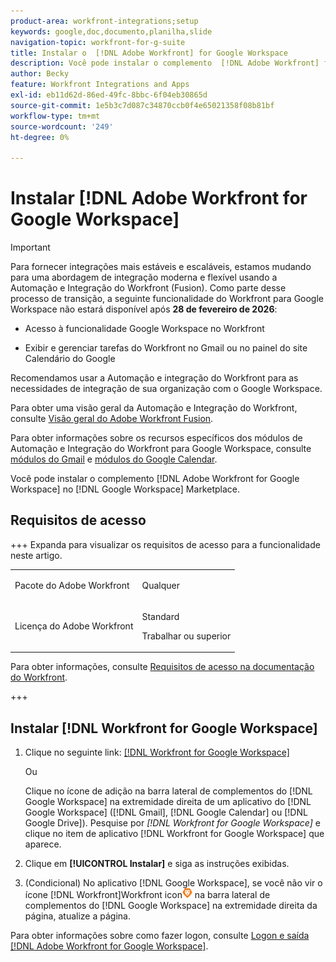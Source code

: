 ```yaml
---
product-area: workfront-integrations;setup
keywords: google,doc,documento,planilha,slide
navigation-topic: workfront-for-g-suite
title: Instalar o  [!DNL Adobe Workfront] for Google Workspace
description: Você pode instalar o complemento  [!DNL Adobe Workfront] for Google Workspace do Google Workspace Marketplace.
author: Becky
feature: Workfront Integrations and Apps
exl-id: eb11d62d-86ed-49fc-8bbc-6f04eb30865d
source-git-commit: 1e5b3c7d087c34870ccb0f4e65021358f08b81bf
workflow-type: tm+mt
source-wordcount: '249'
ht-degree: 0%

---
```


# Instalar [!DNL Adobe Workfront for Google Workspace]

>[!IMPORTANT]
>
>Para fornecer integrações mais estáveis e escaláveis, estamos mudando para uma abordagem de integração moderna e flexível usando a Automação e Integração do Workfront (Fusion). Como parte desse processo de transição, a seguinte funcionalidade do Workfront para Google Workspace não estará disponível após **28 de fevereiro de 2026**:
>
>* Acesso à funcionalidade Google Workspace no Workfront
>
>* Exibir e gerenciar tarefas do Workfront no Gmail ou no painel do site Calendário do Google
>
>Recomendamos usar a Automação e integração do Workfront para as necessidades de integração de sua organização com o Google Workspace.
>
>Para obter uma visão geral da Automação e Integração do Workfront, consulte [Visão geral do Adobe Workfront Fusion](https://experienceleague.adobe.com/pt-br/docs/workfront-fusion/using/get-started-with-fusion/understand-workfront-fusion/workfront-fusion-overview).
>
>Para obter informações sobre os recursos específicos dos módulos de Automação e Integração do Workfront para Google Workspace, consulte [módulos do Gmail](https://experienceleague.adobe.com/pt-br/docs/workfront-fusion/using/references/apps-and-their-modules/third-party-app-connectors/gmail-modules) e [módulos do Google Calendar](https://experienceleague.adobe.com/pt-br/docs/workfront-fusion/using/references/apps-and-their-modules/third-party-app-connectors/google-calendar-modules).

Você pode instalar o complemento [!DNL Adobe Workfront for Google Workspace] no [!DNL Google Workspace] Marketplace.

## Requisitos de acesso

+++ Expanda para visualizar os requisitos de acesso para a funcionalidade neste artigo.

<table style="table-layout:auto"> 
 <col> 
 <col> 
 <tbody> 
  <tr> 
   <td role="rowheader">Pacote do Adobe Workfront</td> 
   <td> <p>Qualquer</p> </td> 
  </tr> 
  <tr> 
   <td role="rowheader">Licença do Adobe Workfront</td> 
   <td> <p>Standard</p><p>Trabalhar ou superior</p>
  </tr> 
 </tbody> 
</table>

Para obter informações, consulte [Requisitos de acesso na documentação do Workfront](/help/quicksilver/administration-and-setup/add-users/access-levels-and-object-permissions/access-level-requirements-in-documentation.md).

+++

## Instalar [!DNL Workfront for Google Workspace]

1. Clique no seguinte link: [[!DNL Workfront for Google Workspace]](https://workspace.google.com/marketplace/app/adobe_workfront/811980987828)

   Ou

   Clique no ícone de adição na barra lateral de complementos do [!DNL Google Workspace] na extremidade direita de um aplicativo do [!DNL Google Workspace] ([!DNL Gmail], [!DNL Google Calendar] ou [!DNL Google Drive]). Pesquise por *[!DNL Workfront for Google Workspace]* e clique no item de aplicativo [!DNL Workfront for Google Workspace] que aparece.

1. Clique em **[!UICONTROL Instalar]** e siga as instruções exibidas.
1. (Condicional) No aplicativo [!DNL Google Workspace], se você não vir o ícone [!DNL Workfront]Workfront icon![&#x200B; do &#x200B;](assets/wf-lion-icon.png) na barra lateral de complementos do [!DNL Google Workspace] na extremidade direita da página, atualize a página.

Para obter informações sobre como fazer logon, consulte [Logon e saída [!DNL Adobe Workfront for Google Workspace]](../../workfront-integrations-and-apps/workfront-for-g-suite/log-in-and-out-wf-for-gsuite.md).

